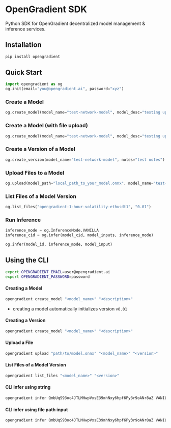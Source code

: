 # OpenGradient SDK

Python SDK for OpenGradient decentralized model management & inference services.

## Installation
```python
pip install opengradient
```

## Quick Start
```python
import opengradient as og
og.init(email="you@opengradient.ai", password="xyz")
```

### Create a Model
```python
og.create_model(model_name="test-network-model", model_desc="testing upload to sdk")
```

### Create a Model (with file upload)
```python
og.create_model(model_name="test-network-model", model_desc="testing upload to sdk", model_path="<model_path>")
```

### Create a Version of a Model
```python
og.create_version(model_name="test-network-model", notes="test notes")
```

### Upload Files to a Model
```python
og.upload(model_path="local_path_to_your_model.onnx", model_name="test-network-model", version="0.01")
```

### List Files of a Model Version
```python
og.list_files("opengradient-1-hour-volatility-ethusdt1", "0.01")
```

### Run Inference
```python
inference_mode = og.InferenceMode.VANILLA
inference_cid = og.infer(model_cid, model_inputs, inference_mode)
```

```python
og.infer(model_id, inference_mode, model_input)
```

## Using the CLI

```bash
export OPENGRADIENT_EMAIL=user@opengradient.ai
export OPENGRADIENT_PASSWORD=password
```

#### Creating a Model
```bash
opengradient create_model "<model_name>" "<description>" 
```
- creating a model automatically initializes version `v0.01`

#### Creating a Version
```bash
opengradient create_model "<model_name>" "<description>" 
```

#### Upload a File
```bash
opengradient upload "path/to/model.onnx" "<model_name>" "<version>" 
```

#### List Files of a Model Version
```bash
opengradient list_files "<model_name>" "<version>"
```

####  CLI infer using string 
```bash
opengradient infer QmbUqS93oc4JTLMHwpVxsE39mhNxy6hpf6Py3r9oANr8aZ VANILLA '{"num_input1":[1.0, 2.0, 3.0], "num_input2":10, "str_input1":["hello", "ONNX"], "str_input2":" world"}'
```

#### CLI infer using file path input
```bash
opengradient infer QmbUqS93oc4JTLMHwpVxsE39mhNxy6hpf6Py3r9oANr8aZ VANILLA --input_file input.json
```